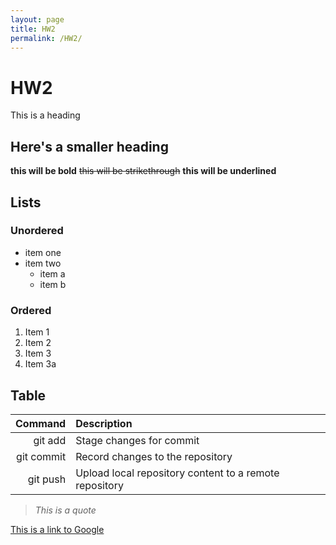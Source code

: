 ```yaml
---
layout: page
title: HW2
permalink: /HW2/
---
```


# HW2  
This is a heading
## Here's a smaller heading
**this will be bold** ~~this will be strikethrough~~ **this will be underlined**
## Lists
### Unordered
- item one
- item two
  - item a
  - item b
### Ordered
1. Item 1
2. Item 2
3. Item 3
4. Item 3a
## Table
| Command | Description |
|---------:|:-------------|
| git add | Stage changes for commit |
| git commit | Record changes to the repository |
| git push | Upload local repository content to a remote repository |


> *This is a quote*

[This is a link to Google](https://www.google.com/)



